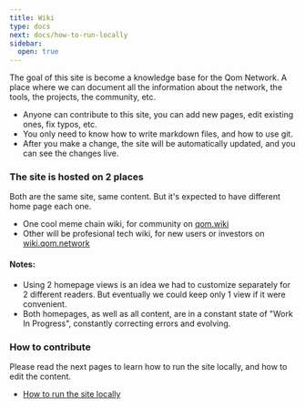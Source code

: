 ```yaml
---
title: Wiki
type: docs
next: docs/how-to-run-locally
sidebar:
  open: true
---
```


The goal of this site is become a knowledge base for the Qom Network. 
A place where we can document all the information about the network, the tools, the projects, the community, etc.

- Anyone can contribute to this site, you can add new pages, edit existing ones, fix typos, etc. 
- You only need to know how to write markdown files, and how to use git.
- After you make a change, the site will be automatically updated, and you can see the changes live.

### The site is hosted on 2 places

Both are the same site, same content. But it's expected to have different home page each one.

- One cool meme chain wiki, for community on [qom.wiki](https://qom.wiki)
- Other will be profesional tech wiki, for new users or investors on [wiki.qom.network](https://wiki.qom.network)

#### Notes:

- Using 2 homepage views is an idea we had to customize separately for 2 different readers. But eventually we could keep only 1 view if it were convenient.
- Both homepages, as well as all content, are in a constant state of "Work In Progress", constantly correcting errors and evolving.


### How to contribute

Please read the next pages to learn how to run the site locally, and how to edit the content.

- [How to run the site locally](how-to-run-locally)



